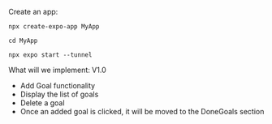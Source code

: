 Create an app:

`npx create-expo-app MyApp`

`cd MyApp`

`npx expo start --tunnel`

What will we implement:
V1.0

- Add Goal functionality
- Display the list of goals
- Delete a goal
- Once an added goal is clicked, it will be moved to the DoneGoals section
